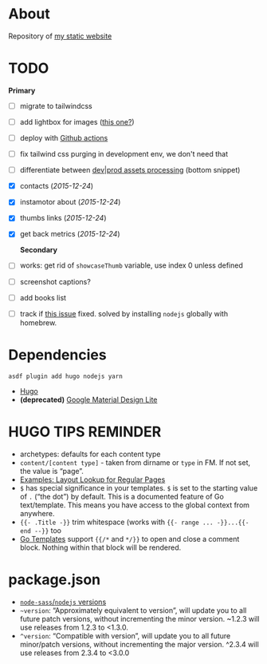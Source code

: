 # About

Repository of [my static website](https://ivan.kulagin.dev)

# TODO

**Primary**

* [ ] migrate to tailwindcss
* [ ] add lightbox for images ([this one?](https://github.com/noelboss/featherlight/))
* [ ] deploy with [Github actions](https://gohugo.io/hosting-and-deployment/hosting-on-github/)
* [ ] fix tailwind css purging in development env, we don't need that
* [ ] differentiate between [dev|prod assets processing](https://gohugo.io/hugo-pipes/postprocess/#css-purging-with-postcss) (bottom snippet)
* [x] contacts (*2015-12-24*)
* [x] instamotor about (*2015-12-24*)
* [x] thumbs links (*2015-12-24*)
* [x] get back metrics (*2015-12-24*)

  **Secondary**

* [ ] works: get rid of ``showcaseThumb`` variable, use index 0 unless defined
* [ ] screenshot captions?
* [ ] add books list
* [ ] track if [this issue](https://github.com/gohugoio/hugo/issues/9730) fixed. solved by installing `nodejs` globally with homebrew.

# Dependencies

``asdf plugin add hugo nodejs yarn``

- [Hugo](http://gohugo.io/)
- **(deprecated)** [Google Material Design Lite](http://www.getmdl.io/)

# HUGO TIPS REMINDER

- archetypes: defaults for each content type
- ``content/[content type]`` - taken from dirname or ``type`` in FM. If not set, the value is “page”.
- [Examples: Layout Lookup for Regular Pages](https://gohugo.io/templates/lookup-order/#examples-layout-lookup-for-regular-pages)
- `$` has special significance in your templates. `$` is set to the starting value of `.` (“the dot”) by default. This is a documented feature of Go text/template. This means you have access to the global context from anywhere. 
- ``{{- .Title -}}`` trim whitespace (works with ``{{- range ... -}}...{{- end --}}`` too
- [Go Templates](https://pkg.go.dev/text/template) support `{{/*` and `*/}}` to open and close a comment block. Nothing within that block will be rendered.

# package.json

- [``node-sass``/``nodejs`` versions](https://github.com/sass/node-sass#node-sass)
- ``~version``: “Approximately equivalent to version”, will update you to all future patch versions, without incrementing the minor version. ~1.2.3 will use releases from 1.2.3 to <1.3.0.
- ``^version``: “Compatible with version”, will update you to all future minor/patch versions, without incrementing the major version. ^2.3.4 will use releases from 2.3.4 to <3.0.0
